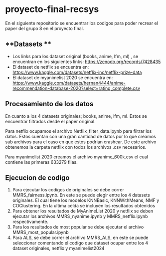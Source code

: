 # proyecto-final-recsys

En el siguiente repositorio se encuentrar los codigos para poder recrear el paper del grupo 8 en el proyecto final.

## **Datasets **

- Los links para los dataset original (books, anime, lfm, ml) , se encuentran en los siguientes links: https://zenodo.org/records/7428435
- El dataset de netflix se encuentra en: https://www.kaggle.com/datasets/netflix-inc/netflix-prize-data
- El dataset de myanimelist 2020 se encuentra en: https://www.kaggle.com/datasets/hernan4444/anime-recommendation-database-2020?select=rating_complete.csv

## Procesamiento de los datos

En cuanto a los 4 datasets originales; books, anime, lfm, ml. Estos se encuentrar filtrados desde el paper original.

Para netflix ocupamos el archivo Netflix_filter_data.ipynb para filtrar los datos. Estos cuentan con una gran cantidad de datos por lo que creamos sub archivos para el caso en que estos podrian crashear. De este archivo obtenemos la carpeta netflix con todos los archivos .csv necesarios.

Para myanimelist 2020 creamos el archivo myanime_600k.csv el cual contiene las primeras 633279 filas.

## Ejecucion de codigo

1. Para ejecutar los codigos de originales se debe correr MMRS_fairness.ipynb. En este se puede elegir entre los 4 datasets originales. El cual tiene los modelos KNNBasic, KNNWithMeans, NMF y COClustering. En la ultima celda se incluyen los resultados obtenidos
2. Para obtener los resultados de MyAnimeList 2020 y netflix se deben ejecutar los archivos MMRS_nyanime.ipynb y MMRS_netflix.ipynb respectivamente.
3. Para los resultados de most popular se debe ejecutar el archivo MMRS_most_popular.ipynb
4. Para ALS, se debe correr el archivo MMRS_ALS, en este se puede seleccionar comentando el codigo que dataset ocupar entre los 4 dataset originales, netflix y myanimelist2024
